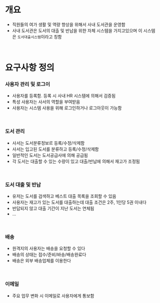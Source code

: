 # 개요

- 직원들의 여가 생활 및 역량 향상을 위해서 사내 도서관을 운영함
- 사내 도서관은 도서의 대출 및 반납을 위한 자체 시스템을 가지고있으며 이 시스템은 `도서대출시스템`이라고 칭함

<br>

# 요구사항 정의

### 사용자 관리 및 로그이

- 사용자를 등록함. 등록 시 사내 HR 시스템에 의해서 검증됨
- 특성 사용자는 사서의 역할을 부여받음
- 사용자는 시스템 사용을 위해 로그인하거나 로그아웃이 가능함

<br>

### 도서 관리

- 사서는 도서분류정보르 등록/수정/삭제함
- 사서는 입고된 도서를 분류하고 등록/수정/삭제함
- 일반적인 도서는 도서공급사에 의해 공급됨
- 각 도서는 대출할 수 있는 수량이 있고 대출/반납에 의해서 재고가 조정됨

<br>

### 도서 대출 및 반납

- 유저는 도서를 검색하고 베스트 대출 목록을 조회할 수 있음
- 사용자는 재고가 있는 도서를 대출하는데 대출 조건은 2주, 1인당 5권 이내다
- 반답되지 않고 대출 기간이 지난 도서는 연체됨
- ...

<br>

### 배송

- 원격지의 사용자는 배송을 요청할 수 있다
- 배송의 상태는 접수/준비/바송/배송완료다
- 배송은 외부 배송업체를 이용한다

<br>

### 이메일

- 주요 업무 변화 시 이메일로 사용자에게 통보함
